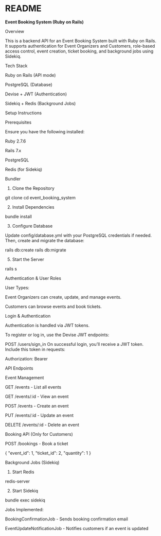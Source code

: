 # README

**Event Booking System (Ruby on Rails)**

Overview

This is a backend API for an Event Booking System built with Ruby on Rails. It supports authentication for Event Organizers and Customers, role-based access control, event creation, ticket booking, and background jobs using Sidekiq.

Tech Stack

Ruby on Rails (API mode)

PostgreSQL (Database)

Devise + JWT (Authentication)

Sidekiq + Redis (Background Jobs)



Setup Instructions

Prerequisites

Ensure you have the following installed:

Ruby 2.7.6

Rails 7.x

PostgreSQL

Redis (for Sidekiq)

Bundler

1. Clone the Repository

git clone 
cd event_booking_system

2. Install Dependencies

bundle install

3. Configure Database

Update config/database.yml with your PostgreSQL credentials if needed.
Then, create and migrate the database:

rails db:create
rails db:migrate


5. Start the Server

rails s



Authentication & User Roles

User Types:

Event Organizers can create, update, and manage events.

Customers can browse events and book tickets.

Login & Authentication

Authentication is handled via JWT tokens.

To register or log in, use the Devise JWT endpoints:

POST /users/sign_in 
On successful login, you’ll receive a JWT token. Include this token in requests:

Authorization: Bearer <token>

API Endpoints

Event Management 

GET /events - List all events

GET /events/:id - View an event

POST /events - Create an event

PUT /events/:id - Update an event

DELETE /events/:id - Delete an event

Booking API (Only for Customers)

POST /bookings - Book a ticket

{
  "event_id": 1,
  "ticket_id": 2,
  "quantity": 1
}

Background Jobs (Sidekiq)

1. Start Redis

redis-server

2. Start Sidekiq

bundle exec sidekiq

Jobs Implemented:

BookingConfirmationJob - Sends booking confirmation email

EventUpdateNotificationJob - Notifies customers if an event is updated
